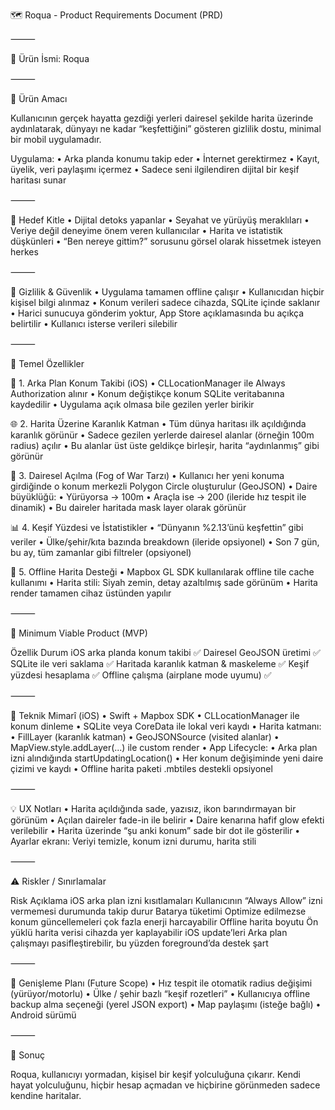 🗺️ Roqua - Product Requirements Document (PRD)

⸻

📌 Ürün İsmi: Roqua

⸻

🎯 Ürün Amacı

Kullanıcının gerçek hayatta gezdiği yerleri dairesel şekilde harita üzerinde aydınlatarak, dünyayı ne kadar “keşfettiğini” gösteren gizlilik dostu, minimal bir mobil uygulamadır.

Uygulama:
	•	Arka planda konumu takip eder
	•	İnternet gerektirmez
	•	Kayıt, üyelik, veri paylaşımı içermez
	•	Sadece seni ilgilendiren dijital bir keşif haritası sunar

⸻

👤 Hedef Kitle
	•	Dijital detoks yapanlar
	•	Seyahat ve yürüyüş meraklıları
	•	Veriye değil deneyime önem veren kullanıcılar
	•	Harita ve istatistik düşkünleri
	•	“Ben nereye gittim?” sorusunu görsel olarak hissetmek isteyen herkes

⸻

🔐 Gizlilik & Güvenlik
	•	Uygulama tamamen offline çalışır
	•	Kullanıcıdan hiçbir kişisel bilgi alınmaz
	•	Konum verileri sadece cihazda, SQLite içinde saklanır
	•	Harici sunucuya gönderim yoktur, App Store açıklamasında bu açıkça belirtilir
	•	Kullanıcı isterse verileri silebilir

⸻

🔑 Temel Özellikler

🧭 1. Arka Plan Konum Takibi (iOS)
	•	CLLocationManager ile Always Authorization alınır
	•	Konum değiştikçe konum SQLite veritabanına kaydedilir
	•	Uygulama açık olmasa bile gezilen yerler birikir

🌐 2. Harita Üzerine Karanlık Katman
	•	Tüm dünya haritası ilk açıldığında karanlık görünür
	•	Sadece gezilen yerlerde dairesel alanlar (örneğin 100m radius) açılır
	•	Bu alanlar üst üste geldikçe birleşir, harita “aydınlanmış” gibi görünür

🔆 3. Dairesel Açılma (Fog of War Tarzı)
	•	Kullanıcı her yeni konuma girdiğinde o konum merkezli Polygon Circle oluşturulur (GeoJSON)
	•	Daire büyüklüğü:
	•	Yürüyorsa → 100m
	•	Araçla ise → 200 (ileride hız tespit ile dinamik)
	•	Bu daireler haritada mask layer olarak görünür

📊 4. Keşif Yüzdesi ve İstatistikler
	•	“Dünyanın %2.13’ünü keşfettin” gibi veriler
	•	Ülke/şehir/kıta bazında breakdown (ileride opsiyonel)
	•	Son 7 gün, bu ay, tüm zamanlar gibi filtreler (opsiyonel)

📍 5. Offline Harita Desteği
	•	Mapbox GL SDK kullanılarak offline tile cache kullanımı
	•	Harita stili: Siyah zemin, detay azaltılmış sade görünüm
	•	Harita render tamamen cihaz üstünden yapılır

⸻

🧪 Minimum Viable Product (MVP)

Özellik	Durum
iOS arka planda konum takibi	✅
Dairesel GeoJSON üretimi	✅
SQLite ile veri saklama	✅
Haritada karanlık katman & maskeleme	✅
Keşif yüzdesi hesaplama	✅
Offline çalışma (airplane mode uyumu)	✅


⸻

🧱 Teknik Mimarî (iOS)
	•	Swift + Mapbox SDK
	•	CLLocationManager ile konum dinleme
	•	SQLite veya CoreData ile lokal veri kaydı
	•	Harita katmanı:
	•	FillLayer (karanlık katman)
	•	GeoJSONSource (visited alanlar)
	•	MapView.style.addLayer(...) ile custom render
	•	App Lifecycle:
	•	Arka plan izni alındığında startUpdatingLocation()
	•	Her konum değişiminde yeni daire çizimi ve kaydı
	•	Offline harita paketi .mbtiles destekli opsiyonel

⸻

💡 UX Notları
	•	Harita açıldığında sade, yazısız, ikon barındırmayan bir görünüm
	•	Açılan daireler fade-in ile belirir
	•	Daire kenarına hafif glow efekti verilebilir
	•	Harita üzerinde “şu anki konum” sade bir dot ile gösterilir
	•	Ayarlar ekranı: Veriyi temizle, konum izni durumu, harita stili

⸻

⚠️ Riskler / Sınırlamalar

Risk	Açıklama
iOS arka plan izni kısıtlamaları	Kullanıcının “Always Allow” izni vermemesi durumunda takip durur
Batarya tüketimi	Optimize edilmezse konum güncellemeleri çok fazla enerji harcayabilir
Offline harita boyutu	Ön yüklü harita verisi cihazda yer kaplayabilir
iOS update’leri	Arka plan çalışmayı pasifleştirebilir, bu yüzden foreground’da destek şart


⸻

🚀 Genişleme Planı (Future Scope)
	•	Hız tespit ile otomatik radius değişimi (yürüyor/motorlu)
	•	Ülke / şehir bazlı “keşif rozetleri”
	•	Kullanıcıya offline backup alma seçeneği (yerel JSON export)
	•	Map paylaşımı (isteğe bağlı)
	•	Android sürümü

⸻

📄 Sonuç

Roqua, kullanıcıyı yormadan, kişisel bir keşif yolculuğuna çıkarır.
Kendi hayat yolculuğunu, hiçbir hesap açmadan ve hiçbirine görünmeden sadece kendine haritalar.